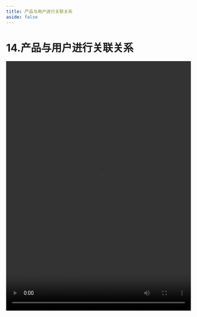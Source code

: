 ```yaml
---
title: 产品与用户进行关联关系
aside: false
---
```


# 14.产品与用户进行关联关系

<video autoplay src="http://qn.chinavanes.com/nodejs/module-11/14.产品与用户进行关联关系.mp4" controls controlsList="nodownload" width="100%" height="680"/>

